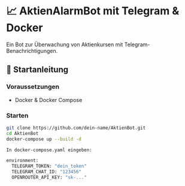 # 📈 AktienAlarmBot mit Telegram & Docker

Ein Bot zur Überwachung von Aktienkursen mit Telegram-Benachrichtigungen.

## 🔧 Startanleitung

### Voraussetzungen

- Docker & Docker Compose

### Starten

```bash
git clone https://github.com/dein-name/AktienBot.git
cd AktienBot
docker-compose up --build -d

In docker-compose.yaml eingeben:

environment:
  TELEGRAM_TOKEN: "dein_token"
  TELEGRAM_CHAT_ID: "123456"
  OPENROUTER_API_KEY: "sk-..."

